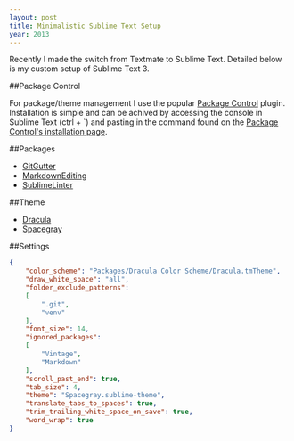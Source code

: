 ```yaml
---
layout: post
title: Minimalistic Sublime Text Setup
year: 2013
---
```


Recently I made the switch from Textmate to Sublime Text. Detailed below is my custom setup of Sublime Text 3.

##Package Control

For package/theme management I use the popular [Package Control](https://sublime.wbond.net) plugin. Installation is simple and can be achived by accessing the console in Sublime Text (ctrl + `) and pasting in the command found on the [Package Control's installation page](https://sublime.wbond.net/installation).

##Packages

- [GitGutter](https://github.com/jisaacks/GitGutter)
- [MarkdownEditing](https://github.com/ttscoff/MarkdownEditing)
- [SublimeLinter](https://github.com/SublimeLinter/SublimeLinter)

##Theme

- [Dracula](https://github.com/zenorocha/dracula-theme)
- [Spacegray](https://github.com/kkga/spacegray)

##Settings

```json
{
	"color_scheme": "Packages/Dracula Color Scheme/Dracula.tmTheme",
	"draw_white_space": "all",
	"folder_exclude_patterns":
	[
		".git",
		"venv"
	],
	"font_size": 14,
	"ignored_packages":
	[
		"Vintage",
		"Markdown"
	],
	"scroll_past_end": true,
	"tab_size": 4,
	"theme": "Spacegray.sublime-theme",
	"translate_tabs_to_spaces": true,
	"trim_trailing_white_space_on_save": true,
	"word_wrap": true
}
```